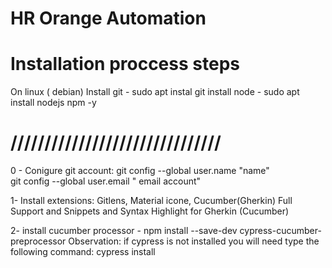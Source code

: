 # HR Orange Automation

# Installation proccess steps
On linux ( debian)
Install git - sudo apt instal git
install node - sudo apt install nodejs npm -y   

# ///////////////////////////////
0 - Conigure git account:
git config --global user.name "name"    
git config --global user.email " email account"

1- Install extensions: Gitlens, Material icone, Cucumber(Gherkin) Full Support and Snippets and Syntax Highlight for Gherkin (Cucumber)

2- install cucumber processor - npm install --save-dev cypress-cucumber-preprocessor
Observation: if cypress is not installed you will need type the following command: cypress install
